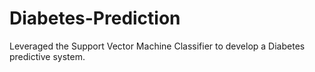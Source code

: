 # Diabetes-Prediction
Leveraged the Support Vector Machine Classifier to develop a Diabetes predictive system.
